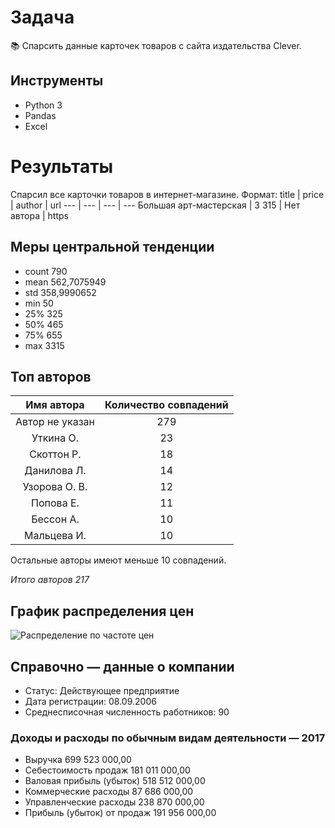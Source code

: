 # Задача
:books: Спарсить данные карточек товаров с сайта издательства Clever.

## Инструменты
* Python 3
* Pandas
* Excel

# Результаты
Спарсил все карточки товаров в интернет-магазине.
Формат:
title | price | author | url
--- | --- | --- | ---
Большая арт-мастерская | 3 315 | Нет автора | https

## Меры центральной тенденции
* count	790
* mean	562,7075949
* std	358,9990652
* min	50
* 25%	325
* 50%	465
* 75%	655
* max	3315

## Топ авторов
| Имя автора    | Количество совпадений |
|:-------------:|:-------------:|
|Автор не указан|279|
|Уткина О.      |23|
|Скоттон Р.     |18|
|Данилова Л.    |14|
|Узорова О. В.  |12|
|Попова Е.      |11|
|Бессон А.      |10|
|Мальцева И.    |10|

Остальные авторы имеют меньше 10 совпадений.

*Итого авторов 217*

## График распределения цен
![Распределение по частоте цен](https://github.com/Drewleks/clever-parsing/blob/master/price_plot.png "Распределение по частоте цен")

## Справочно — данные о компании
* Статус: Действующее предприятие
* Дата регистрации: 08.09.2006 
* Среднесписочная численность работников: 90

### Доходы и расходы по обычным видам деятельности — 2017
* Выручка	699 523 000,00
* Себестоимость продаж	181 011 000,00
* Валовая прибыль (убыток)	518 512 000,00
* Коммерческие расходы	87 686 000,00
* Управленческие расходы	238 870 000,00
* Прибыль (убыток) от продаж	191 956 000,00
